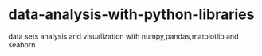 # data-analysis-with-python-libraries
data sets analysis and visualization with numpy,pandas,matplotlib and seaborn
